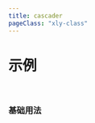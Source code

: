 ```yaml
---
title: cascader
pageClass: "xly-class"
---
```

# 示例

<br/>

### 基础用法

<template>
    <xly-cascader
        size='small'
        placeholder='请选择'
        v-model='value2'
        :data="options"
        :dataprops="dataprop"
        ></xly-cascader>
        </br>
    <xly-cascader
        size='small'
        placeholder='请选择'
        :data="muData"
        multipe
        :dataprops="dataprop"
        ></xly-cascader>
</template>

<script>
    export default {
        methods:{
            
        },
        data(){
            return {
                dataprop:{
                    value:'value',
                    label:'label',
                    children:'children'
                },
                value2:[1],
                muData:[{
                    value: 'zhinan',
                    label: '指南',
                    children: [{
                        value: 'shejiyuanze',
                        label: '设计原则',
                        children: [{
                        value: 'yizhi',
                        label: '一致'
                        }, {
                        value: 'fankui',
                        label: '反馈'
                        }, {
                        value: 'xiaolv',
                        label: '效率'
                        }, {
                        value: 'kekong',
                        label: '可控'
                        }]
                    }, {
                        value: 'daohang',
                        label: '导航',
                        children: [{
                        value: 'cexiangdaohang',
                        label: '侧向导航'
                        }, {
                        value: 'dingbudaohang',
                        label: '顶部导航'
                        }]
                    }]
                    }, {
                    value: 'zujian',
                    label: '组件',
                    children: [{
                        value: 'basic',
                        label: 'Basic',
                        children: [{
                        value: 'layout',
                        label: 'Layout 布局'
                        }, {
                        value: 'color',
                        label: 'Color 色彩'
                        }, {
                        value: 'typography',
                        label: 'Typography 字体'
                        }, {
                        value: 'icon',
                        label: 'Icon 图标'
                        }, {
                        value: 'button',
                        label: 'Button 按钮'
                        }]
                    }, {
                        value: 'form',
                        label: 'Form',
                        children: [{
                        value: 'radio',
                        label: 'Radio 单选框'
                        }, {
                        value: 'checkbox',
                        label: 'Checkbox 多选框'
                        }, {
                        value: 'input',
                        label: 'Input 输入框'
                        }, {
                        value: 'input-number',
                        label: 'InputNumber 计数器'
                        }, {
                        value: 'select',
                        label: 'Select 选择器'
                        }, {
                        value: 'cascader',
                        label: 'Cascader 级联选择器'
                        }, {
                        value: 'switch',
                        label: 'Switch 开关'
                        }, {
                        value: 'slider',
                        label: 'Slider 滑块'
                        }, {
                        value: 'time-picker',
                        label: 'TimePicker 时间选择器'
                        }, {
                        value: 'date-picker',
                        label: 'DatePicker 日期选择器'
                        }, {
                        value: 'datetime-picker',
                        label: 'DateTimePicker 日期时间选择器'
                        }, {
                        value: 'upload',
                        label: 'Upload 上传'
                        }, {
                        value: 'rate',
                        label: 'Rate 评分'
                        }, {
                        value: 'form',
                        label: 'Form 表单'
                        }]
                    }, {
                        value: 'data',
                        label: 'Data',
                        children: [{
                        value: 'table',
                        label: 'Table 表格'
                        }, {
                        value: 'tag',
                        label: 'Tag 标签'
                        }, {
                        value: 'progress',
                        label: 'Progress 进度条'
                        }, {
                        value: 'tree',
                        label: 'Tree 树形控件'
                        }, {
                        value: 'pagination',
                        label: 'Pagination 分页'
                        }, {
                        value: 'badge',
                        label: 'Badge 标记'
                        }]
                    }, {
                        value: 'notice',
                        label: 'Notice',
                        children: [{
                        value: 'alert',
                        label: 'Alert 警告'
                        }, {
                        value: 'loading',
                        label: 'Loading 加载'
                        }, {
                        value: 'message',
                        label: 'Message 消息提示'
                        }, {
                        value: 'message-box',
                        label: 'MessageBox 弹框'
                        }, {
                        value: 'notification',
                        label: 'Notification 通知'
                        }]
                    }, {
                        value: 'navigation',
                        label: 'Navigation',
                        children: [{
                        value: 'menu',
                        label: 'NavMenu 导航菜单'
                        }, {
                        value: 'tabs',
                        label: 'Tabs 标签页'
                        }, {
                        value: 'breadcrumb',
                        label: 'Breadcrumb 面包屑'
                        }, {
                        value: 'dropdown',
                        label: 'Dropdown 下拉菜单'
                        }, {
                        value: 'steps',
                        label: 'Steps 步骤条'
                        }]
                    }, {
                        value: 'others',
                        label: 'Others',
                        children: [{
                        value: 'dialog',
                        label: 'Dialog 对话框'
                        }, {
                        value: 'tooltip',
                        label: 'Tooltip 文字提示'
                        }, {
                        value: 'popover',
                        label: 'Popover 弹出框'
                        }, {
                        value: 'card',
                        label: 'Card 卡片'
                        }, {
                        value: 'carousel',
                        label: 'Carousel 走马灯'
                        }, {
                        value: 'collapse',
                        label: 'Collapse 折叠面板'
                        }]
                    }]
                    }, {
                    value: 'ziyuan',
                    label: '资源',
                    children: [{
                        value: 'axure',
                        label: 'Axure Components'
                    }, {
                        value: 'sketch',
                        label: 'Sketch Templates'
                    }, {
                        value: 'jiaohu',
                        label: '组件交互文档'
                    }]
                }],
                options:[{
                    value: 'zhinan',
                    label: '指南',
                    children: [{
                        value: 'shejiyuanze',
                        label: '设计原则',
                        children: [{
                        value: 'yizhi',
                        label: '一致'
                        }, {
                        value: 'fankui',
                        label: '反馈'
                        }, {
                        value: 'xiaolv',
                        label: '效率'
                        }, {
                        value: 'kekong',
                        label: '可控'
                        }]
                    }, {
                        value: 'daohang',
                        label: '导航',
                        children: [{
                        value: 'cexiangdaohang',
                        label: '侧向导航'
                        }, {
                        value: 'dingbudaohang',
                        label: '顶部导航'
                        }]
                    }]
                    }, {
                    value: 'zujian',
                    label: '组件',
                    children: [{
                        value: 'basic',
                        label: 'Basic',
                        children: [{
                        value: 'layout',
                        label: 'Layout 布局'
                        }, {
                        value: 'color',
                        label: 'Color 色彩'
                        }, {
                        value: 'typography',
                        label: 'Typography 字体'
                        }, {
                        value: 'icon',
                        label: 'Icon 图标'
                        }, {
                        value: 'button',
                        label: 'Button 按钮'
                        }]
                    }, {
                        value: 'form',
                        label: 'Form',
                        children: [{
                        value: 'radio',
                        label: 'Radio 单选框'
                        }, {
                        value: 'checkbox',
                        label: 'Checkbox 多选框'
                        }, {
                        value: 'input',
                        label: 'Input 输入框'
                        }, {
                        value: 'input-number',
                        label: 'InputNumber 计数器'
                        }, {
                        value: 'select',
                        label: 'Select 选择器'
                        }, {
                        value: 'cascader',
                        label: 'Cascader 级联选择器'
                        }, {
                        value: 'switch',
                        label: 'Switch 开关'
                        }, {
                        value: 'slider',
                        label: 'Slider 滑块'
                        }, {
                        value: 'time-picker',
                        label: 'TimePicker 时间选择器'
                        }, {
                        value: 'date-picker',
                        label: 'DatePicker 日期选择器'
                        }, {
                        value: 'datetime-picker',
                        label: 'DateTimePicker 日期时间选择器'
                        }, {
                        value: 'upload',
                        label: 'Upload 上传'
                        }, {
                        value: 'rate',
                        label: 'Rate 评分'
                        }, {
                        value: 'form',
                        label: 'Form 表单'
                        }]
                    }, {
                        value: 'data',
                        label: 'Data',
                        children: [{
                        value: 'table',
                        label: 'Table 表格'
                        }, {
                        value: 'tag',
                        label: 'Tag 标签'
                        }, {
                        value: 'progress',
                        label: 'Progress 进度条'
                        }, {
                        value: 'tree',
                        label: 'Tree 树形控件'
                        }, {
                        value: 'pagination',
                        label: 'Pagination 分页'
                        }, {
                        value: 'badge',
                        label: 'Badge 标记'
                        }]
                    }, {
                        value: 'notice',
                        label: 'Notice',
                        children: [{
                        value: 'alert',
                        label: 'Alert 警告'
                        }, {
                        value: 'loading',
                        label: 'Loading 加载'
                        }, {
                        value: 'message',
                        label: 'Message 消息提示'
                        }, {
                        value: 'message-box',
                        label: 'MessageBox 弹框'
                        }, {
                        value: 'notification',
                        label: 'Notification 通知'
                        }]
                    }, {
                        value: 'navigation',
                        label: 'Navigation',
                        children: [{
                        value: 'menu',
                        label: 'NavMenu 导航菜单'
                        }, {
                        value: 'tabs',
                        label: 'Tabs 标签页'
                        }, {
                        value: 'breadcrumb',
                        label: 'Breadcrumb 面包屑'
                        }, {
                        value: 'dropdown',
                        label: 'Dropdown 下拉菜单'
                        }, {
                        value: 'steps',
                        label: 'Steps 步骤条'
                        }]
                    }, {
                        value: 'others',
                        label: 'Others',
                        children: [{
                        value: 'dialog',
                        label: 'Dialog 对话框'
                        }, {
                        value: 'tooltip',
                        label: 'Tooltip 文字提示'
                        }, {
                        value: 'popover',
                        label: 'Popover 弹出框'
                        }, {
                        value: 'card',
                        label: 'Card 卡片'
                        }, {
                        value: 'carousel',
                        label: 'Carousel 走马灯'
                        }, {
                        value: 'collapse',
                        label: 'Collapse 折叠面板'
                        }]
                    }]
                    }, {
                    value: 'ziyuan',
                    label: '资源',
                    children: [{
                        value: 'axure',
                        label: 'Axure Components'
                    }, {
                        value: 'sketch',
                        label: 'Sketch Templates'
                    }, {
                        value: 'jiaohu',
                        label: '组件交互文档'
                    }]
                }]
            }
        }
    }
</script>